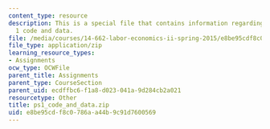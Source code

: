 ```yaml
---
content_type: resource
description: This is a special file that contains information regarding problem set
  1 code and data.
file: /media/courses/14-662-labor-economics-ii-spring-2015/e8be95cdf8c0786aa44b9c91d7600569_ps1_code_and_data.zip
file_type: application/zip
learning_resource_types:
- Assignments
ocw_type: OCWFile
parent_title: Assignments
parent_type: CourseSection
parent_uid: ecdffbc6-f1a8-d023-041a-9d284cb2a021
resourcetype: Other
title: ps1_code_and_data.zip
uid: e8be95cd-f8c0-786a-a44b-9c91d7600569
---
```


